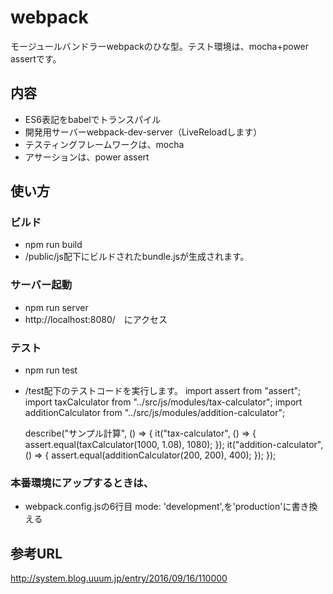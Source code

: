# webpack
モージュールバンドラーwebpackのひな型。テスト環境は、mocha+power assertです。

## 内容
* ES6表記をbabelでトランスパイル
* 開発用サーバーwebpack-dev-server（LiveReloadします）
* テスティングフレームワークは、mocha
* アサーションは、power assert

## 使い方
### ビルド
* npm run build
* /public/js配下にビルドされたbundle.jsが生成されます。

### サーバー起動
* npm run server
* http://localhost:8080/　にアクセス

### テスト
* npm run test
* /test配下のテストコードを実行します。
    import assert from "assert";
    import taxCalculator from "../src/js/modules/tax-calculator";
    import additionCalculator from "../src/js/modules/addition-calculator";

    describe("サンプル計算", () => {
        it("tax-calculator", () => {
            assert.equal(taxCalculator(1000, 1.08), 1080);
        });
        it("addition-calculator", () => {
            assert.equal(additionCalculator(200, 200), 400);
        });
    });


### 本番環境にアップするときは、
* webpack.config.jsの6行目 mode: 'development',を'production'に書き換える

## 参考URL
http://system.blog.uuum.jp/entry/2016/09/16/110000
